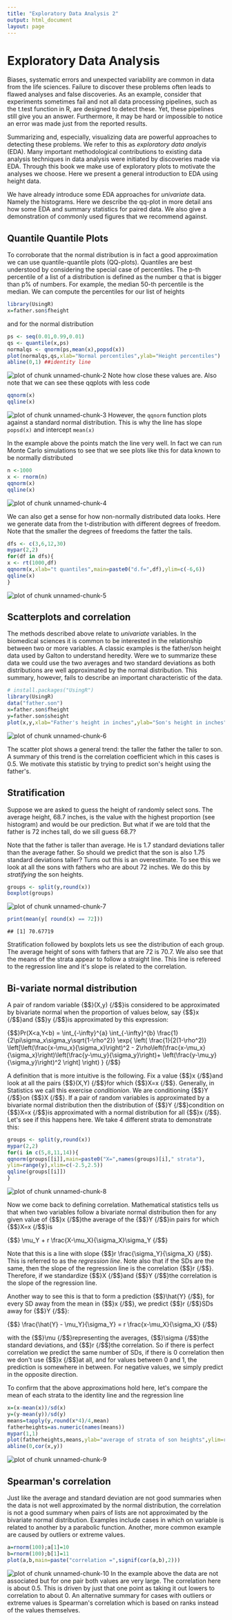 ```yaml
--- 
title: "Exploratory Data Analysis 2" 
output: html_document 
layout: page 
--- 
```





# Exploratory Data Analysis 

Biases, systematic errors and unexpected variability are common in data from the life sciences. Failure to discover these problems often leads to flawed analyses and false discoveries. As an example, consider that experiments sometimes fail and not all data processing pipelines, such as the t.test function in R, are designed to detect these. Yet, these pipelines still give you an answer. Furthermore, it may be hard or impossible to notice an error was made just from the reported results. 

Summarizing and, especially, visualizing data are powerful approaches to detecting these problems. We refer to this as _exploratory data analyis_ (EDA). Many important methodological contributions to existing data analysis techniques in data analysis were initiated by discoveries made via EDA. Through this book we make use of exploratory plots to motivate the analyses we choose. Here we present a general introduction to EDA using height data. 

We have already introduce some EDA approaches for _univariate_ data. Namely the histograms. Here we describe the qq-plot in more detail ans how some EDA and summary statistics for paired data. We also give a demonstration of commonly used figures that we recommend against. 


## Quantile Quantile Plots 

To corroborate that the normal distribution is in fact a good approximation we can use quantile-quantile plots (QQ-plots). Quantiles are best understood by considering the special case of percentiles. The p-th percentile of a list of a distribution is defined as the number q that is bigger than p% of numbers. For example, the median 50-th percentile is the median. We can compute the percentiles for our list of heights 



```r 
library(UsingR) 
x=father.son$fheight 
``` 

and for the normal distribution 


```r 
ps <- seq(0.01,0.99,0.01) 
qs <- quantile(x,ps) 
normalqs <- qnorm(ps,mean(x),popsd(x)) 
plot(normalqs,qs,xlab="Normal percentiles",ylab="Height percentiles") 
abline(0,1) ##identity line 
``` 

![plot of chunk unnamed-chunk-2](images/exploratory_data_analysis_2-unnamed-chunk-2-1.png) 
Note how close these values are. Also note that we can see these qqplots with less code 

```r 
qqnorm(x) 
qqline(x) 
``` 

![plot of chunk unnamed-chunk-3](images/exploratory_data_analysis_2-unnamed-chunk-3-1.png) 
However, the `qqnorm` function plots against a standard normal distribution. This is why the line has slope `popsd(x)` and intercept `mean(x)` 

In the example above the points match the line very well. In fact we can run Monte Carlo simulations to see that we see plots like this for data known to be normally distributed 



```r 
n <-1000 
x <- rnorm(n) 
qqnorm(x) 
qqline(x) 
``` 

![plot of chunk unnamed-chunk-4](images/exploratory_data_analysis_2-unnamed-chunk-4-1.png) 

We can also get a sense for how non-normally distributed data looks. Here we generate data from the t-distribution with different degrees of freedom. Note that the smaller the degrees of freedoms the fatter the tails. 


```r 
dfs <- c(3,6,12,30) 
mypar(2,2) 
for(df in dfs){ 
x <- rt(1000,df) 
qqnorm(x,xlab="t quantiles",main=paste0("d.f=",df),ylim=c(-6,6)) 
qqline(x) 
} 
``` 

![plot of chunk unnamed-chunk-5](images/exploratory_data_analysis_2-unnamed-chunk-5-1.png) 

<a name="scatterplots"></a> 

## Scatterplots and correlation 

The methods described above relate to _univariate_ variables. In the biomedical sciences it is common to be interested in the relationship between two or more variables. A classic examples is the father/son height data used by Galton to understand heredity. Were we to summarize these data we could use the two averages and two standard deviations as both distributions are well approximated by the normal distribution. This summary, however, fails to describe an important characteristic of the data. 


```r 
# install.packages("UsingR") 
library(UsingR) 
data("father.son") 
x=father.son$fheight 
y=father.son$sheight 
plot(x,y,xlab="Father's height in inches",ylab="Son's height in inches",main=paste("correlation =",signif(cor(x,y),2))) 
``` 

![plot of chunk unnamed-chunk-6](images/exploratory_data_analysis_2-unnamed-chunk-6-1.png) 

The scatter plot shows a general trend: the taller the father the taller to son. A summary of this trend is the correlation coefficient which in this cases is 0.5. We motivate this statistic by trying to predict son's height using the father's. 

## Stratification 

Suppose we are asked to guess the height of randomly select sons. The average height, 68.7 inches, is the value with the highest proportion (see histogram) and would be our prediction. But what if we are told that the father is 72 inches tall, do we sill guess 68.7? 

Note that the father is taller than average. He is 1.7 standard deviations taller than the average father. So should we predict that the son is also 1.75 standard deviations taller? Turns out this is an overestimate. To see this we look at all the sons with fathers who are about 72 inches. We do this by _stratifying_ the son heights. 

```r 
groups <- split(y,round(x)) 
boxplot(groups) 
``` 

![plot of chunk unnamed-chunk-7](images/exploratory_data_analysis_2-unnamed-chunk-7-1.png) 

```r 
print(mean(y[ round(x) == 72])) 
``` 

``` 
## [1] 70.67719 
``` 
Stratification followed by boxplots lets us see the distribution of each group. The average height of sons with fathers that are 72 is 70.7. We also see that the means of the strata appear to follow a straight line. This line is refereed to the regression line and it's slope is related to the correlation. 

## Bi-variate normal distribution 

A pair of random variable {$$}(X,y) {/$$}is considered to be approximated by bivariate normal when the proportion of values below, say {$$}x {/$$}and {$$}y {/$$}is approximated by this expression: 

{$$}Pr(X<a,Y<b) = \int_{-\infty}^{a} \int_{-\infty}^{b} \frac{1}{2\pi\sigma_x\sigma_y\sqrt{1-\rho^2}} 
\exp{ \left( 
\frac{1}{2(1-\rho^2)} 
\left[\left(\frac{x-\mu_x}{\sigma_x}\right)^2 - 
2\rho\left(\frac{x-\mu_x}{\sigma_x}\right)\left(\frac{y-\mu_y}{\sigma_y}\right)+ 
\left(\frac{y-\mu_y}{\sigma_y}\right)^2 
\right] 
\right) 
} 
{/$$}

A definition that is more intuitive is the following. Fix a value {$$}x {/$$}and look at all the pairs {$$}(X,Y) {/$$}for which {$$}X=x {/$$}. Generally, in Statistics we call this exercise _conditionion_. We are conditioning {$$}Y {/$$}on {$$}X {/$$}. If a pair of random variables is approximated by a bivariate normal distribution then the distribution of {$$}Y {/$$}condition on {$$}X=x {/$$}is approximated with a normal distribution for all {$$}x {/$$}. Let's see if this happens here. We take 4 different strata to demonstrate this: 


```r 
groups <- split(y,round(x)) 
mypar(2,2) 
for(i in c(5,8,11,14)){ 
qqnorm(groups[[i]],main=paste0("X=",names(groups)[i]," strata"), 
ylim=range(y),xlim=c(-2.5,2.5)) 
qqline(groups[[i]]) 
} 
``` 

![plot of chunk unnamed-chunk-8](images/exploratory_data_analysis_2-unnamed-chunk-8-1.png) 


Now we come back to defining correlation. Mathematical statistics tells us that when two variables follow a bivariate normal distribution then for any given value of {$$}x {/$$}the average of the {$$}Y {/$$}in pairs for which {$$}X=x {/$$}is 

{$$}
\mu_Y + r \frac{X-\mu_X}{\sigma_X}\sigma_Y 
{/$$}

Note that this is a line with slope {$$}r \frac{\sigma_Y}{\sigma_X} {/$$}. This is referred to as the _regression line_. Note also that if the SDs are the same, then the slope of the regression line is the correlation {$$}r {/$$}. Therefore, if we standardize {$$}X {/$$}and {$$}Y {/$$}the correlation is the slope of the regression line. 

Another way to see this is that to form a prediction {$$}\hat{Y} {/$$}, for every SD away from the mean in {$$}x {/$$}, we predict {$$}r {/$$}SDs away for {$$}Y {/$$}: 

{$$}
\frac{\hat{Y} - \mu_Y}{\sigma_Y} = r \frac{x-\mu_X}{\sigma_X} 
{/$$}

with the {$$}\mu {/$$}representing the averages, {$$}\sigma {/$$}the standard deviations, and {$$}r {/$$}the correlation. So if there is perfect correlation we predict the same number of SDs, if there is 0 correlation then we don't use {$$}x {/$$}at all, and for values between 0 and 1, the prediction is somewhere in between. For negative values, we simply predict in the opposite direction. 


To confirm that the above approximations hold here, let's compare the mean of each strata to the identity line and the regression line 


```r 
x=(x-mean(x))/sd(x) 
y=(y-mean(y))/sd(y) 
means=tapply(y,round(x*4)/4,mean) 
fatherheights=as.numeric(names(means)) 
mypar(1,1) 
plot(fatherheights,means,ylab="average of strata of son heights",ylim=range(fatherheights)) 
abline(0,cor(x,y)) 
``` 

![plot of chunk unnamed-chunk-9](images/exploratory_data_analysis_2-unnamed-chunk-9-1.png) 

## Spearman's correlation 

Just like the average and standard deviation are not good summaries when the data is not well approximated by the normal distribution, the correlation is not a good summary when pairs of lists are not approximated by the bivariate normal distribution. Examples include cases in which on variable is related to another by a parabolic function. Another, more common example are caused by outliers or extreme values. 


```r 
a=rnorm(100);a[1]=10 
b=rnorm(100);b[1]=11 
plot(a,b,main=paste("correlation =",signif(cor(a,b),2))) 
``` 

![plot of chunk unnamed-chunk-10](images/exploratory_data_analysis_2-unnamed-chunk-10-1.png) 
In the example above the data are not associated but for one pair both values are very large. The correlation here is about 0.5. This is driven by just that one point as taking it out lowers to correlation to about 0. An alternative summary for cases with outliers or extreme values is Spearman's correlation which is based on ranks instead of the values themselves. 


